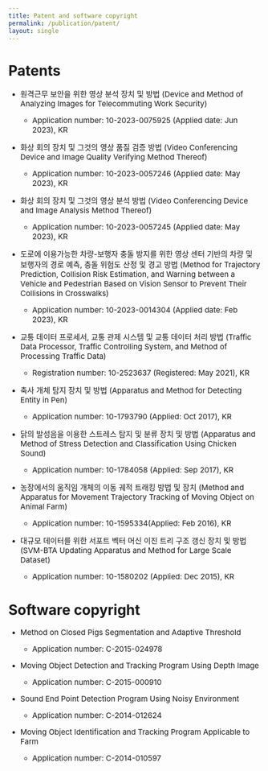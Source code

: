 ```yaml
---
title: Patent and software copyright
permalink: /publication/patent/
layout: single
---
```

  
 # Patents  
- <span style="font-size: 15px;"> 원격근무 보안을 위한 영상 분석 장치 및 방법 (Device and Method of Analyzing Images for Telecommuting Work Security) </span>  
  - <span style="font-size: 15px;"> Application number: 10-2023-0075925 (Applied date: Jun 2023), KR </span>  
  
- <span style="font-size: 15px;"> 화상 회의 장치 및 그것의 영상 품질 검증 방법 (Video Conferencing Device and Image Quality Verifying Method Thereof) </span>  
  - <span style="font-size: 15px;"> Application number: 10-2023-0057246 (Applied date: May 2023), KR </span>  

- <span style="font-size: 15px;"> 화상 회의 장치 및 그것의 영상 분석 방법 (Video Conferencing Device and Image Analysis Method Thereof) </span>  
  - <span style="font-size: 15px;"> Application number: 10-2023-0057245 (Applied date: May 2023), KR </span>  

- <span style="font-size: 15px;"> 도로에 이용가능한 차량-보행자 충돌 방지를 위한 영상 센터 기반의 차량 및 보행자의 경로 예측, 충돌 위험도 산정 및 경고 방법 (Method for Trajectory Prediction, Collision Risk Estimation, and Warning between a Vehicle and Pedestrian Based on Vision Sensor to Prevent Their Collisions in Crosswalks) </span>  
  - <span style="font-size: 15px;"> Application number: 10-2023-0014304 (Applied date: Feb 2023), KR </span>  

- <span style="font-size: 15px;"> 교통 데이터 프로세서, 교통 관제 시스템 및 교통 데이터 처리 방법 (Traffic Data Processor, Traffic Controlling System, and Method of Processing Traffic Data) </span>  
  - <span style="font-size: 15px;"> Registration number: 10-2523637 (Registered: May 2021), KR </span>  

- <span style="font-size: 15px;"> 축사 개체 탐지 장치 및 방법 (Apparatus and Method for Detecting Entity in Pen) </span>  
  - <span style="font-size: 15px;"> Application number: 10-1793790 (Applied: Oct 2017), KR </span>  

- <span style="font-size: 15px;"> 닭의 발성음을 이용한 스트레스 탐지 및 분류 장치 및 방법 (Apparatus and Method of Stress Detection and Classification Using Chicken Sound) </span>  
  - <span style="font-size: 15px;"> Application number: 10-1784058 (Applied: Sep 2017), KR </span>  

- <span style="font-size: 15px;"> 농장에서의 움직임 개체의 이동 궤적 트래킹 방법 및 장치 (Method and Apparatus for Movement Trajectory Tracking of Moving Object on Animal Farm) </span>  
  - <span style="font-size: 15px;"> Application number: 10-1595334(Applied: Feb 2016), KR </span>  

- <span style="font-size: 15px;"> 대규모 데이터를 위한 서포트 벡터 머신 이진 트리 구조 갱신 장치 및 방법 (SVM-BTA Updating Apparatus and Method for Large Scale Dataset) </span>  
  - <span style="font-size: 15px;"> Application number: 10-1580202 (Applied: Dec 2015), KR </span>  

  
# Software copyright  
- <span style="font-size: 15px;"> Method on Closed Pigs Segmentation and Adaptive Threshold
  - <span style="font-size: 15px;"> Application number: C-2015-024978  

- <span style="font-size: 15px;"> Moving Object Detection and Tracking Program Using Depth Image
  - <span style="font-size: 15px;"> Application number: C-2015-000910  

- <span style="font-size: 15px;"> Sound End Point Detection Program Using Noisy Environment
  - <span style="font-size: 15px;"> Application number: C-2014-012624  

- <span style="font-size: 15px;"> Moving Object Identification and Tracking Program Applicable to Farm
  - <span style="font-size: 15px;"> Application number: C-2014-010597  
